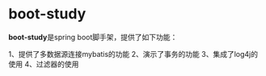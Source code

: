 # boot-study 

**boot-study**是spring boot脚手架，提供了如下功能：

1、提供了多数据源连接mybatis的功能
2、演示了事务的功能
3、集成了log4j的使用
4、过滤器的使用



